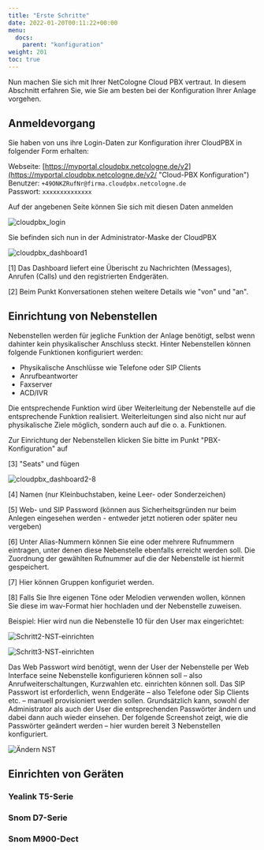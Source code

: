 ```yaml
---
title: "Erste Schritte"
date: 2022-01-20T00:11:22+00:00
menu:
  docs:
    parent: "konfiguration"
weight: 201
toc: true
---
```


Nun machen Sie sich mit Ihrer NetCologne Cloud PBX vertraut. In diesem Abschnitt erfahren Sie, wie Sie am besten bei der Konfiguration Ihrer Anlage vorgehen.

## Anmeldevorgang

Sie haben von uns ihre Login-Daten zur Konfiguration ihrer CloudPBX in folgender Form erhalten:

   
Webseite: [https://myportal.cloudpbx.netcologne.de/v2](https://myportal.cloudpbx.netcologne.de/v2/ "Cloud-PBX Konfiguration")   
Benutzer: `+49ONKZRufNr@firma.cloudpbx.netcologne.de`  
Passwort: `xxxxxxxxxxxxxx`  

Auf der angebenen Seite können Sie sich mit diesen Daten anmelden

![cloudpbx_login](https://user-images.githubusercontent.com/98753538/152331121-be008d22-e8da-4997-88f2-47daf5f423f7.jpg)

Sie befinden sich nun in der Administrator-Maske der CloudPBX

![cloudpbx_dashboard1](https://user-images.githubusercontent.com/98753538/152346499-6842be07-6604-4428-be19-691e8e123992.jpg)

[1] Das Dashboard liefert eine Überischt zu Nachrichten (Messages), Anrufen (Calls) und den registrierten Endgeräten.

[2] Beim Punkt Konversationen stehen weitere Details wie "von" und "an".

## Einrichtung von Nebenstellen 

Nebenstellen werden für jegliche Funktion der Anlage benötigt, selbst wenn dahinter kein physikalischer Anschluss steckt. Hinter Nebenstellen können folgende Funktionen konfiguriert werden:

* Physikalische Anschlüsse wie Telefone oder SIP Clients
* Anrufbeantworter
* Faxserver
* ACD/IVR

Die entsprechende Funktion wird über Weiterleitung der Nebenstelle auf die entsprechende Funktion realisiert. Weiterleitungen sind also nicht nur auf physikalische Ziele möglich, sondern auch auf die o. a. Funktionen. 

Zur Einrichtung der Nebenstellen klicken Sie bitte im Punkt "PBX-Konfiguration" auf

[3] "Seats" und fügen  

![cloudpbx_dashboard2-8](https://user-images.githubusercontent.com/98753538/152347008-0ad4c1fe-a492-4fd1-860c-2b355e903b0a.jpg)
   
[4] Namen (nur Kleinbuchstaben, keine Leer- oder Sonderzeichen)

[5] Web- und SIP Password (können aus Sicherheitsgründen nur beim Anlegen eingesehen werden - entweder jetzt notieren oder später neu vergeben)

[6] Unter Alias-Nummern können Sie eine oder mehrere Rufnummern eintragen, unter denen diese Nebenstelle ebenfalls erreicht werden soll. Die Zuordnung der gewählten Rufnummer auf die der Nebenstelle ist hiermit gespeichert.

[7] Hier können Gruppen konfiguriet werden.

[8] Falls Sie Ihre eigenen Töne oder Melodien verwenden wollen, können Sie diese im wav-Format hier hochladen und der Nebenstelle zuweisen.

Beispiel: Hier wird nun die Nebenstelle 10 für den User max eingerichtet:

![Schritt2-NST-einrichten](https://user-images.githubusercontent.com/98472426/151360059-00894ef1-789f-40ca-8a79-50c51eb1657f.jpg)

![Schritt3-NST-einrichten](https://user-images.githubusercontent.com/98472426/151360126-9c9fc7ef-8c7d-4a0c-9041-799d06bc641c.jpg)

Das Web Passwort wird benötigt, wenn der User der Nebenstelle per Web Interface seine Nebenstelle konfigurieren können soll – also Anrufweiterschaltungen, Kurzwahlen etc. einrichten können soll. 
Das SIP Passwort ist erforderlich, wenn Endgeräte – also Telefone oder Sip Clients etc. – manuell provisioniert werden sollen. Grundsätzlich kann, sowohl der Administrator als auch der User die entsprechenden Passwörter ändern und dabei dann auch wieder einsehen. 
Der folgende Screenshot zeigt, wie die Passwörter geändert werden – hier wurden bereit 3 Nebenstellen konfiguriert. 

![Ändern NST](https://user-images.githubusercontent.com/98472426/151360446-3d90ea15-3cfa-4651-b644-baec80a2c62d.jpg)

## Einrichten von Geräten

### Yealink T5-Serie

### Snom D7-Serie

### Snom M900-Dect
